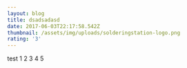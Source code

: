 ```yaml
---
layout: blog
title: dsadsadasd
date: 2017-06-03T22:17:58.542Z
thumbnail: /assets/img/uploads/solderingstation-logo.png
rating: '3'
---
```

test 1 2 3 4 5
